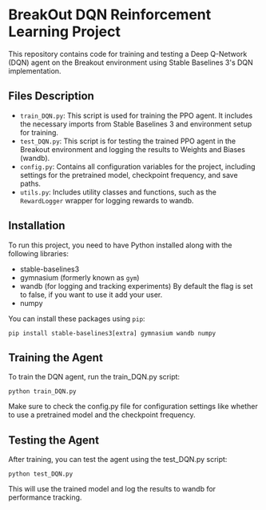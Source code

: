 # BreakOut DQN Reinforcement Learning Project

This repository contains code for training and testing a Deep Q-Network (DQN) agent on the Breakout environment using Stable Baselines 3's DQN implementation.

## Files Description

- `train_DQN.py`: This script is used for training the PPO agent. It includes the necessary imports from Stable Baselines 3 and environment setup for training.
- `test_DQN.py`: This script is for testing the trained PPO agent in the Breakout environment and logging the results to Weights and Biases (wandb).
- `config.py`: Contains all configuration variables for the project, including settings for the pretrained model, checkpoint frequency, and save paths.
- `utils.py`: Includes utility classes and functions, such as the `RewardLogger` wrapper for logging rewards to wandb.

## Installation

To run this project, you need to have Python installed along with the following libraries:

- stable-baselines3
- gymnasium (formerly known as `gym`)
- wandb (for logging and tracking experiments) By default the flag is set to false, if you want to use it add your user.
- numpy

You can install these packages using `pip`:

```pip install stable-baselines3[extra] gymnasium wandb numpy```

## Training the Agent
To train the DQN agent, run the train_DQN.py script:

```python train_DQN.py```

Make sure to check the config.py file for configuration settings like whether to use a pretrained model and the checkpoint frequency.

## Testing the Agent
After training, you can test the agent using the test_DQN.py script:


```python test_DQN.py```

This will use the trained model and log the results to wandb for performance tracking.
